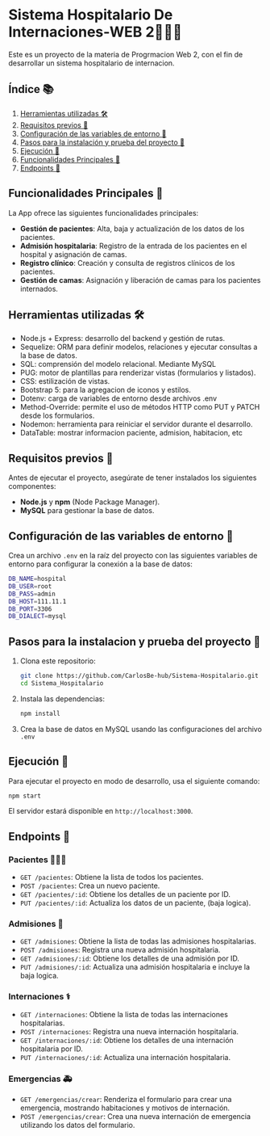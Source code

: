 # Sistema Hospitalario De Internaciones-WEB 2👨🏻‍💻

Este es un proyecto de la materia de Progrmacion Web 2, con el fin de desarrollar un sistema hospitalario de internacion.

## Índice 📚
1. [Herramientas utilizadas 🛠](#herramientas-utilizadas-)
2. [Requisitos previos 📑](#requisitos-previos-)
3. [Configuración de las variables de entorno 🧪](#configuración-de-las-variable-de-entorno-)
4. [Pasos para la instalación y prueba del proyecto 📄](#pasos-para-la-instalacion-y-prueba-del-proyecto-)
5. [Ejecución 🎇](#ejecución-)
6. [Funcionalidades Principales 📖](#funcionalidades-principales-)
7. [Endpoints 🚩](#endpoints-)

## Funcionalidades Principales 📖

La App ofrece las siguientes funcionalidades principales:

- **Gestión de pacientes**: Alta, baja y actualización de los datos de los pacientes.
- **Admisión hospitalaria**: Registro de la entrada de los pacientes en el hospital y asignación de camas.
- **Registro clínico**: Creación y consulta de registros clínicos de los pacientes.
- **Gestión de camas**: Asignación y liberación de camas para los pacientes internados.

## Herramientas utilizadas 🛠

- Node.js + Express: desarrollo del backend y gestión de rutas.
- Sequelize: ORM para definir modelos, relaciones y ejecutar consultas a la base de datos.
- SQL: comprensión del modelo relacional. Mediante MySQL
- PUG: motor de plantillas para renderizar vistas (formularios y listados).
- CSS: estilización de vistas.
- Bootstrap 5: para la agregacion de iconos y estilos.
- Dotenv: carga de variables de entorno desde archivos .env
- Method-Override: permite el uso de métodos HTTP como PUT y PATCH desde los formularios.
- Nodemon: herramienta para reiniciar el servidor durante el desarrollo.
- DataTable: mostrar informacion paciente, admision, habitacion, etc

## Requisitos previos 📑

Antes de ejecutar el proyecto, asegúrate de tener instalados los siguientes componentes:

- **Node.js** y **npm** (Node Package Manager).
- **MySQL** para gestionar la base de datos.

## Configuración de las variables de entorno 🧪

Crea un archivo `.env` en la raíz del proyecto con las siguientes variables de entorno para configurar la conexión a la base de datos:

```bash
DB_NAME=hospital
DB_USER=root
DB_PASS=admin
DB_HOST=111.11.1
DB_PORT=3306
DB_DIALECT=mysql
```

## Pasos para la instalacion y prueba del proyecto 📄

1. Clona este repositorio:

   ```bash
   git clone https://github.com/CarlosBe-hub/Sistema-Hospitalario.git
   cd Sistema_Hospitalario
   ```

2. Instala las dependencias:

   ```bash
   npm install
   ```

3. Crea la base de datos en MySQL usando las configuraciones del archivo `.env`

## Ejecución 🎇

Para ejecutar el proyecto en modo de desarrollo, usa el siguiente comando:

```bash
npm start
```

El servidor estará disponible en `http://localhost:3000`.


## Endpoints 🚩

### Pacientes 🚶🏻‍♂️

- `GET /pacientes`: Obtiene la lista de todos los pacientes.
- `POST /pacientes`: Crea un nuevo paciente.
- `GET /pacientes/:id`: Obtiene los detalles de un paciente por ID.
- `PUT /pacientes/:id`: Actualiza los datos de un paciente, (baja logica).

### Admisiones 📕

- `GET /admisiones`: Obtiene la lista de todas las admisiones hospitalarias.
- `POST /admisiones`: Registra una nueva admisión hospitalaria.
- `GET /admisiones/:id`: Obtiene los detalles de una admisión por ID.
- `PUT /admisiones/:id`: Actualiza una admisión hospitalaria e incluye la baja logica.

### Internaciones ⚕

- `GET /internaciones`: Obtiene la lista de todas las internaciones hospitalarias.
- `POST /internaciones`: Registra una nueva internación hospitalaria.
- `GET /internaciones/:id`: Obtiene los detalles de una internación hospitalaria por ID.
- `PUT /internaciones/:id`: Actualiza una internación hospitalaria.

### Emergencias 🚑

- `GET /emergencias/crear`: Renderiza el formulario para crear una emergencia, mostrando habitaciones y motivos de internación.
- `POST /emergencias/crear`: Crea una nueva internación de emergencia utilizando los datos del formulario.